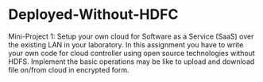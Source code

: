 # Deployed-Without-HDFC
Mini-Project 1: Setup your own cloud for Software as a Service (SaaS) over the existing LAN in your laboratory. In this assignment you have to write your own code for cloud controller using open source technologies without HDFS. Implement the basic operations may be like to upload and download file on/from cloud in encrypted form.
